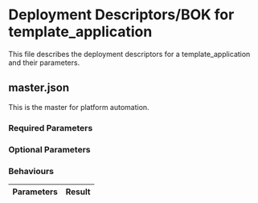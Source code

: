 # Deployment Descriptors/BOK for template_application

This file describes the deployment descriptors for a template_application and their parameters.  

## master.json
This is the master for platform automation.  

### Required Parameters


### Optional Parameters

### Behaviours
Parameters | Result
------------ | -------------

